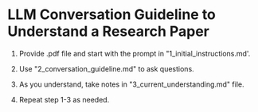 # LLM Conversation Guideline to Understand a Research Paper

1. Provide .pdf file and start with the prompt in "1_initial_instructions.md'.

2. Use "2_conversation_guideline.md" to ask questions.

3. As you understand, take notes in "3_current_understanding.md" file.

4. Repeat step 1-3 as needed.